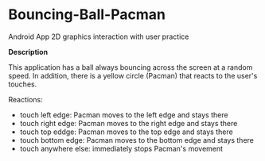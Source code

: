 # Bouncing-Ball-Pacman
Android App 2D graphics interaction with user practice

__Description__

This application has a ball always bouncing across the screen at a random speed. In addition, there is a yellow circle (Pacman) that reacts to the user's touches. 

Reactions:
* touch left edge: Pacman moves to the left edge and stays there
* touch right edge: Pacman moves to the right edge and stays there
* touch top eddge: Pacman moves to the top edge and stays there
* touch bottom edge: Pacman moves to the bottom edge and stays there
* touch anywhere else: immediately stops Pacman's movement
